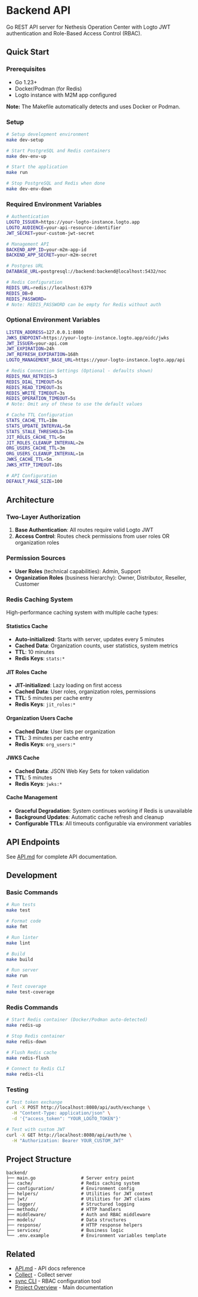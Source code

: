 # Backend API

Go REST API server for Nethesis Operation Center with Logto JWT authentication and Role-Based Access Control (RBAC).

## Quick Start

### Prerequisites
- Go 1.23+
- Docker/Podman (for Redis)
- Logto instance with M2M app configured

**Note:** The Makefile automatically detects and uses Docker or Podman.

### Setup

```bash
# Setup development environment
make dev-setup

# Start PostgreSQL and Redis containers
make dev-env-up

# Start the application
make run

# Stop PostgreSQL and Redis when done
make dev-env-down
```

### Required Environment Variables
```bash
# Authentication
LOGTO_ISSUER=https://your-logto-instance.logto.app
LOGTO_AUDIENCE=your-api-resource-identifier
JWT_SECRET=your-custom-jwt-secret

# Management API
BACKEND_APP_ID=your-m2m-app-id
BACKEND_APP_SECRET=your-m2m-secret

# Postgres URL
DATABASE_URL=postgresql://backend:backend@localhost:5432/noc

# Redis Configuration
REDIS_URL=redis://localhost:6379
REDIS_DB=0
REDIS_PASSWORD=
# Note: REDIS_PASSWORD can be empty for Redis without auth
```

### Optional Environment Variables
```bash
LISTEN_ADDRESS=127.0.0.1:8080
JWKS_ENDPOINT=https://your-logto-instance.logto.app/oidc/jwks
JWT_ISSUER=your-api.com
JWT_EXPIRATION=24h
JWT_REFRESH_EXPIRATION=168h
LOGTO_MANAGEMENT_BASE_URL=https://your-logto-instance.logto.app/api

# Redis Connection Settings (Optional - defaults shown)
REDIS_MAX_RETRIES=3
REDIS_DIAL_TIMEOUT=5s
REDIS_READ_TIMEOUT=3s
REDIS_WRITE_TIMEOUT=3s
REDIS_OPERATION_TIMEOUT=5s
# Note: Omit any of these to use the default values

# Cache TTL Configuration
STATS_CACHE_TTL=10m
STATS_UPDATE_INTERVAL=5m
STATS_STALE_THRESHOLD=15m
JIT_ROLES_CACHE_TTL=5m
JIT_ROLES_CLEANUP_INTERVAL=2m
ORG_USERS_CACHE_TTL=3m
ORG_USERS_CLEANUP_INTERVAL=1m
JWKS_CACHE_TTL=5m
JWKS_HTTP_TIMEOUT=10s

# API Configuration
DEFAULT_PAGE_SIZE=100
```

## Architecture

### Two-Layer Authorization
1. **Base Authentication**: All routes require valid Logto JWT
2. **Access Control**: Routes check permissions from user roles OR organization roles

### Permission Sources
- **User Roles** (technical capabilities): Admin, Support
- **Organization Roles** (business hierarchy): Owner, Distributor, Reseller, Customer

### Redis Caching System
High-performance caching system with multiple cache types:

#### Statistics Cache
- **Auto-initialized**: Starts with server, updates every 5 minutes
- **Cached Data**: Organization counts, user statistics, system metrics
- **TTL**: 10 minutes
- **Redis Keys**: `stats:*`

#### JIT Roles Cache
- **JIT-initialized**: Lazy loading on first access
- **Cached Data**: User roles, organization roles, permissions
- **TTL**: 5 minutes per cache entry
- **Redis Keys**: `jit_roles:*`

#### Organization Users Cache
- **Cached Data**: User lists per organization
- **TTL**: 3 minutes per cache entry
- **Redis Keys**: `org_users:*`

#### JWKS Cache
- **Cached Data**: JSON Web Key Sets for token validation
- **TTL**: 5 minutes
- **Redis Keys**: `jwks:*`

#### Cache Management
- **Graceful Degradation**: System continues working if Redis is unavailable
- **Background Updates**: Automatic cache refresh and cleanup
- **Configurable TTLs**: All timeouts configurable via environment variables

## API Endpoints

See [API.md](API.md) for complete API documentation.

## Development

### Basic Commands
```bash
# Run tests
make test

# Format code
make fmt

# Run linter
make lint

# Build
make build

# Run server
make run

# Test coverage
make test-coverage
```

### Redis Commands
```bash
# Start Redis container (Docker/Podman auto-detected)
make redis-up

# Stop Redis container
make redis-down

# Flush Redis cache
make redis-flush

# Connect to Redis CLI
make redis-cli
```

### Testing
```bash
# Test token exchange
curl -X POST http://localhost:8080/api/auth/exchange \
  -H "Content-Type: application/json" \
  -d '{"access_token": "YOUR_LOGTO_TOKEN"}'

# Test with custom JWT
curl -X GET http://localhost:8080/api/auth/me \
  -H "Authorization: Bearer YOUR_CUSTOM_JWT"
```

## Project Structure
```
backend/
├── main.go                 # Server entry point
├── cache/                  # Redis caching system
├── configuration/          # Environment config
├── helpers/                # Utilities for JWT context
├── jwt/                    # Utilities for JWT claims
├── logger/                 # Structured logging
├── methods/                # HTTP handlers
├── middleware/             # Auth and RBAC middleware
├── models/                 # Data structures
├── response/               # HTTP response helpers
├── services/               # Business logic
└── .env.example            # Environment variables template
```


## Related
- [API.md](API.md) - API docs reference
- [Collect](../collect/README.md) - Collect server
- [sync CLI](../sync/README.md) - RBAC configuration tool
- [Project Overview](../README.md) - Main documentation